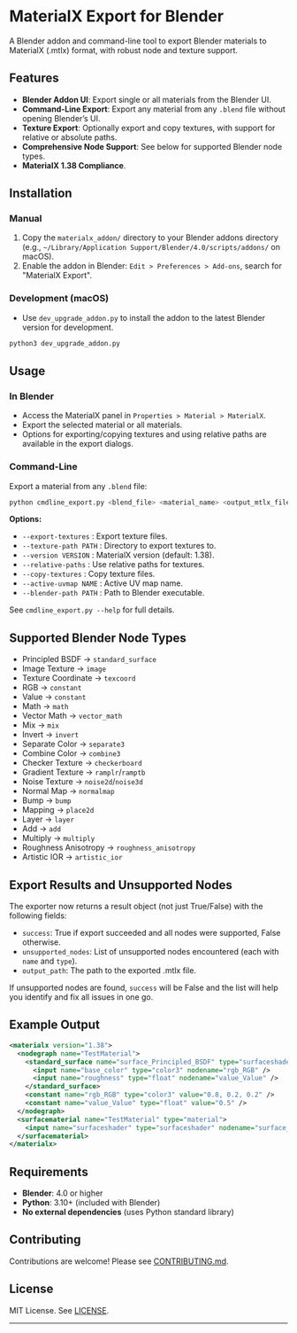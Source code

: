 # MaterialX Export for Blender

A Blender addon and command-line tool to export Blender materials to MaterialX (.mtlx) format, with robust node and texture support.

## Features

- **Blender Addon UI**: Export single or all materials from the Blender UI.
- **Command-Line Export**: Export any material from any `.blend` file without opening Blender’s UI.
- **Texture Export**: Optionally export and copy textures, with support for relative or absolute paths.
- **Comprehensive Node Support**: See below for supported Blender node types.
- **MaterialX 1.38 Compliance**.

## Installation

### Manual

1. Copy the `materialx_addon/` directory to your Blender addons directory (e.g., `~/Library/Application Support/Blender/4.0/scripts/addons/` on macOS).
2. Enable the addon in Blender: `Edit > Preferences > Add-ons`, search for "MaterialX Export".

### Development (macOS)

- Use `dev_upgrade_addon.py` to install the addon to the latest Blender version for development.

```bash
python3 dev_upgrade_addon.py
```

## Usage

### In Blender

- Access the MaterialX panel in `Properties > Material > MaterialX`.
- Export the selected material or all materials.
- Options for exporting/copying textures and using relative paths are available in the export dialogs.

### Command-Line

Export a material from any `.blend` file:

```bash
python cmdline_export.py <blend_file> <material_name> <output_mtlx_file> [options]
```

**Options:**
- `--export-textures` : Export texture files.
- `--texture-path PATH` : Directory to export textures to.
- `--version VERSION` : MaterialX version (default: 1.38).
- `--relative-paths` : Use relative paths for textures.
- `--copy-textures` : Copy texture files.
- `--active-uvmap NAME` : Active UV map name.
- `--blender-path PATH` : Path to Blender executable.

See `cmdline_export.py --help` for full details.

## Supported Blender Node Types

- Principled BSDF → `standard_surface`
- Image Texture → `image`
- Texture Coordinate → `texcoord`
- RGB → `constant`
- Value → `constant`
- Math → `math`
- Vector Math → `vector_math`
- Mix → `mix`
- Invert → `invert`
- Separate Color → `separate3`
- Combine Color → `combine3`
- Checker Texture → `checkerboard`
- Gradient Texture → `ramplr`/`ramptb`
- Noise Texture → `noise2d`/`noise3d`
- Normal Map → `normalmap`
- Bump → `bump`
- Mapping → `place2d`
- Layer → `layer`
- Add → `add`
- Multiply → `multiply`
- Roughness Anisotropy → `roughness_anisotropy`
- Artistic IOR → `artistic_ior`

## Export Results and Unsupported Nodes

The exporter now returns a result object (not just True/False) with the following fields:

- `success`: True if export succeeded and all nodes were supported, False otherwise.
- `unsupported_nodes`: List of unsupported nodes encountered (each with `name` and `type`).
- `output_path`: The path to the exported .mtlx file.

If unsupported nodes are found, `success` will be False and the list will help you identify and fix all issues in one go.

## Example Output

```xml
<materialx version="1.38">
  <nodegraph name="TestMaterial">
    <standard_surface name="surface_Principled_BSDF" type="surfaceshader">
      <input name="base_color" type="color3" nodename="rgb_RGB" />
      <input name="roughness" type="float" nodename="value_Value" />
    </standard_surface>
    <constant name="rgb_RGB" type="color3" value="0.8, 0.2, 0.2" />
    <constant name="value_Value" type="float" value="0.5" />
  </nodegraph>
  <surfacematerial name="TestMaterial" type="material">
    <input name="surfaceshader" type="surfaceshader" nodename="surface_Principled_BSDF" />
  </surfacematerial>
</materialx>
```

## Requirements

- **Blender**: 4.0 or higher
- **Python**: 3.10+ (included with Blender)
- **No external dependencies** (uses Python standard library)

## Contributing

Contributions are welcome! Please see [CONTRIBUTING.md](CONTRIBUTING.md).

## License

MIT License. See [LICENSE](LICENSE).

---